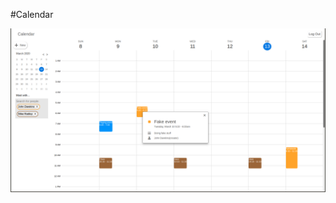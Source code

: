 
#Calendar


![alt text](https://raw.githubusercontent.com/jackdawkins11/calendar/master/img/screenshot.png)

